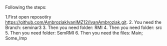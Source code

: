 Following the steps:

1.First open reposotiry https://github.com/AmbroziakIvanIMZ12/IvanAmbroziak.git.
2. You need the Branch: seminar3
3. Then you need folder: RMI
4. Then you need folder: src
5. Then you need folder: SemRMI
6. Then you need the files: Main; Some_Imp
